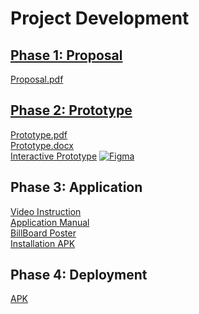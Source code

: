 # Project Development
## [Phase 1: Proposal](https://github.com/MintedKitten/ReadMe/tree/main/Documents/Phase%201)
[Proposal.pdf](https://github.com/MintedKitten/ReadMe/blob/main/Documents/Phase%201/Project%20Proposal.pdf)
## [Phase 2: Prototype](https://github.com/MintedKitten/ReadMe/tree/main/Documents/Phase%202)
[Prototype.pdf](https://github.com/MintedKitten/ReadMe/blob/main/Documents/Phase%202/Read%20me%20Prototype.pdf)\
[Prototype.docx](https://github.com/MintedKitten/ReadMe/blob/main/Documents/Phase%202/Read%20me%20Prototype.docx)\
[Interactive Prototype](https://www.figma.com/proto/2EUbTXgLlOTit0UvN75fhz/App-UI?node-id=0%3A1&scaling=scale-down&starting-point-node-id=135%3A1918)
 [![Figma](https://img.shields.io/badge/Figma-F24E1E?style=for-the-badge&logo=figma&logoColor=white)](https://www.figma.com/proto/2EUbTXgLlOTit0UvN75fhz/App-UI?node-id=0%3A1&scaling=scale-down&starting-point-node-id=135%3A1918)
## Phase 3: Application
[Video Instruction]()\
[Application Manual]()\
[BillBoard Poster]()\
[Installation APK](https://drive.google.com/file/d/1DgHQPWfoP7daftCzEIsT5a6syhXQxzG7/view?usp=sharing)
## Phase 4: Deployment
[APK]()
